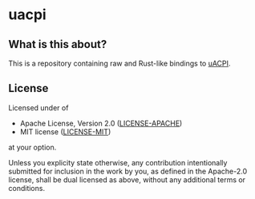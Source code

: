 # uacpi

## What is this about?

This is a repository containing raw and Rust-like bindings to [uACPI](https://github.com/UltraOS/uACPI).

## License

Licensed under of

- Apache License, Version 2.0 ([LICENSE-APACHE](LICENSE-APACHE))
- MIT license ([LICENSE-MIT](LICENSE-MIT))

at your option.

Unless you explicity state otherwise, any contribution intentionally submitted for inclusion in the work by you, as defined in the Apache-2.0 license, shall be dual licensed as above, without any additional terms or conditions.
